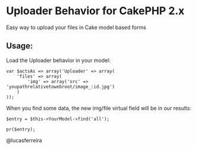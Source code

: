 # Uploader Behavior for CakePHP 2.x

Easy way to upload your files in Cake model based forms

## Usage:

Load the Uploader behavior in your model:

	var $actsAs => array('Uploader' => array(
		'files' => array(
			'img' => array('src' => 'youpathrelativetowebroot/image_:id.jpg')
		)
	));

When you find some data, the new img/file virtual field will be in our results:

	$entry = $this->YourModel->find('all');

	pr($entry);


@lucasferreira
